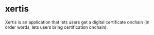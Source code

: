 # xertis
Xertis is an application that lets users get a digital certificate onchain (in order words, lets users bring certification onchain).
